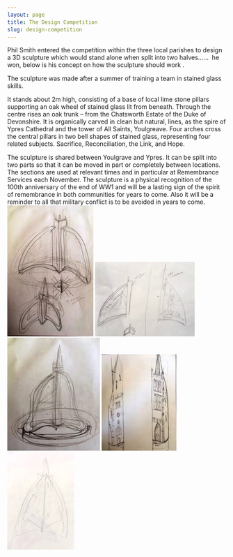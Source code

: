 ```yaml
---
layout: page
title: The Design Competition
slug: design-competition
---
```


Phil Smith entered the competition within the three local parishes to design a 3D sculpture which would stand alone when split into two halves......  he won, below is his concept on how the sculpture should work .

The sculpture was made after a summer of training a team in stained glass skills.

It stands about 2m high, consisting of a base of local lime stone pillars supporting an oak wheel of stained glass lit from beneath. Through the centre rises an oak trunk – from the Chatsworth Estate of the Duke of Devonshire. It is organically carved in clean but natural, lines, as the spire of Ypres Cathedral and the tower of All Saints, Youlgreave. Four arches cross the central pillars in two bell shapes of stained glass, representing four related subjects. Sacrifice, Reconciliation, the Link, and Hope.

The sculpture is shared between Youlgrave and Ypres. It can be split into two parts so that it can be moved in part or completely between locations. The sections are used at relevant times and in particular at Remembrance Services each November. The sculpture is a physical recognition of the 100th anniversary of the end of WW1 and will be a lasting sign of the spirit of remembrance in both communities for years to come. Also it will be a reminder to all that military conflict is to be avoided in years to come. 
![](/assets/images/first-draft/B0F14182-786D-4CB4-AEF3-50AA53B9BABF.jpg)
![](/assets/images/first-draft/AFA1775F-77B1-4034-9BCE-66E73B488504.jpg)
![](/assets/images/first-draft/43AD395E-A4FC-44BD-8EED-97292EB5D03F.jpg)
![](/assets/images/first-draft/98580406-9F0F-4750-943F-B9A6F6FF76D4.jpg)
![](/assets/images/first-draft/925879BD-1C34-423E-8FB5-412F624ECFEB.jpg)
